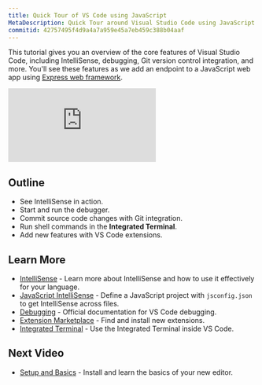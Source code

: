 ```yaml
---
title: Quick Tour of VS Code using JavaScript
MetaDescription: Quick Tour around Visual Studio Code using JavaScript.
commitid: 42757495f4d9a4a7a959e45a7eb459c388b04aaf
---
```


This tutorial gives you an overview of the core features of Visual Studio Code, including IntelliSense, debugging, Git version control integration, and more. You'll see these features as we add an endpoint to a JavaScript web app using [Express web framework](https://expressjs.com/).

<div class="introvideos-youtube"><iframe src="https://www.youtube.com/embed/pI1skOo2yjk?rel=0&amp;disablekb=0&amp;modestbranding=1&amp;showinfo=0" frameborder="0" allowfullscreen></iframe></div>

## Outline

* See IntelliSense in action.
* Start and run the debugger.
* Commit source code changes with Git integration.
* Run shell commands in the **Integrated Terminal**.
* Add new features with VS Code extensions.

## Learn More

* [IntelliSense](/docs/userguide/intellisense.md) - Learn more about IntelliSense and how to use it effectively for your language.
* [JavaScript IntelliSense](/docs/languages/javascript.md#intellisense) - Define a JavaScript project with `jsconfig.json` to get IntelliSense across files.
* [Debugging](/docs/userguide/debugging.md) - Official documentation for VS Code debugging.
* [Extension Marketplace](/docs/userguide/extension-gallery.md) - Find and install new extensions.
* [Integrated Terminal](/docs/userguide/integrated-terminal.md) - Use the Integrated Terminal inside VS Code.


## Next Video

* [Setup and Basics](/docs/introvideos/basics.md) - Install and learn the basics of your new editor.
